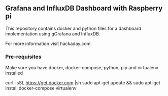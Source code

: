 ## Grafana and InfluxDB Dashboard with Raspberry pi

This repository contains docker and python files for a dashboard implementation using gGrafana and InfluxDB.

For more information visit hackaday.com

### Pre-requisites

Make sure you have docker, docker-compose, python, pip and virtualenv installed

curl -sSL https://get.docker.com |sh
sudo apt-get update && sudo apt-get install docker-compose virtualenv
